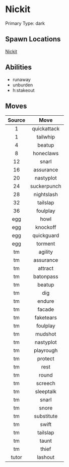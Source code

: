 # Nickit  
Primary Type: dark  
  
## Spawn Locations  
[Nickit](/data/spawn_presets/nickit.md)  
  
## Abilities  
  * runaway
  * unburden
  * h:stakeout
  
  
## Moves  
  
| Source | Move |  
|:---:|:---:|  
| 1 | quickattack |  
| 1 | tailwhip |  
| 4 | beatup |  
| 8 | honeclaws |  
| 12 | snarl |  
| 16 | assurance |  
| 20 | nastyplot |  
| 24 | suckerpunch |  
| 28 | nightslash |  
| 32 | tailslap |  
| 36 | foulplay |  
| egg | howl |  
| egg | knockoff |  
| egg | quickguard |  
| egg | torment |  
| tm | agility |  
| tm | assurance |  
| tm | attract |  
| tm | batonpass |  
| tm | beatup |  
| tm | dig |  
| tm | endure |  
| tm | facade |  
| tm | faketears |  
| tm | foulplay |  
| tm | mudshot |  
| tm | nastyplot |  
| tm | playrough |  
| tm | protect |  
| tm | rest |  
| tm | round |  
| tm | screech |  
| tm | sleeptalk |  
| tm | snarl |  
| tm | snore |  
| tm | substitute |  
| tm | swift |  
| tm | tailslap |  
| tm | taunt |  
| tm | thief |  
| tutor | lashout |  
  
